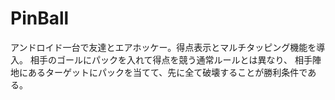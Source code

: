 # PinBall
アンドロイド一台で友達とエアホッケー。得点表示とマルチタッピング機能を導入。
相手のゴールにパックを入れて得点を競う通常ルールとは異なり、
相手陣地にあるターゲットにパックを当てて、先に全て破壊することが勝利条件である。
